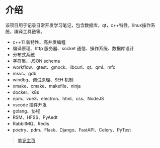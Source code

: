 # 介绍

该项目用于记录日常开发学习笔记，包含数据库，qt，c++特性，linux操作系统，编译工具链等。
- c++11 新特性、高并发编程
- 编译原理、http 服务器、socket 通信、操作系统、数据库设计
- 分布式系统
- 字符集、JSON schema
- workflow、gtest、gmock、libcurl、qt、qml、mfc
- msvc、gdb
- windbg、调试原理、SEH 机制
- xmake、cmake、makefile、ninja
- docker、k8s
- npm、vue3、electron、html、css、NodeJS
- vscode 插件开发
- golang、协程
- RSM、HFSS、PyAedt
- RabbitMQ、Redis
- poetry、pdm、Flask、Django、FastAPI、Celery、PyTest


> [笔记主页](https://spite-triangle.github.io/cpp_notes/)



